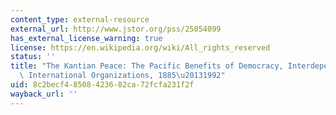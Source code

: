 ```yaml
---
content_type: external-resource
external_url: http://www.jstor.org/pss/25054099
has_external_license_warning: true
license: https://en.wikipedia.org/wiki/All_rights_reserved
status: ''
title: "The Kantian Peace: The Pacific Benefits of Democracy, Interdependence, and\
  \ International Organizations, 1885\u20131992"
uid: 8c2becf4-8508-4236-82ca-72fcfa231f2f
wayback_url: ''
---
```

